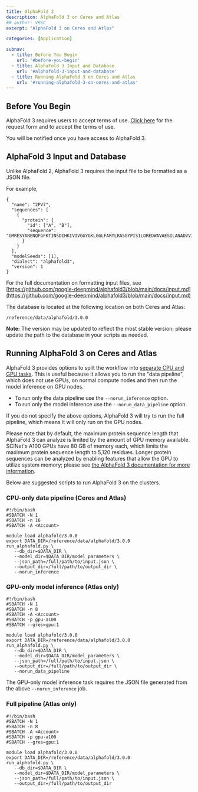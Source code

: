 ```yaml
---
title: AlphaFold 3
description: AlphaFold 3 on Ceres and Atlas
## author: VRSC
excerpt: "AlphaFold 3 on Ceres and Atlas"

categories: [Application]

subnav:
  - title: Before You Begin
    url: '#before-you-begin'
  - title: AlphaFold 3 Input and Database 
    url: '#alphafold-3-input-and-database'
  - title: Running AlphaFold 3 on Ceres and Atlas 
    url: '#running-alphafold-3-on-ceres-and-atlas'
---
```


## Before You Begin
AlphaFold 3 requires users to accept terms of use. [Click here](https://forms.office.com/g/0y6uAYeSrw) for the request form and to accept the terms of use. 

You will be notified once you have access to AlphaFold 3.

## AlphaFold 3 Input and Database
Unlike AlphaFold 2, AlphaFold 3 requires the input file to be formatted as a JSON file.  

For example, 

```
{
  "name": "2PV7",
  "sequences": [
    {
      "protein": {
        "id": ["A", "B"],
        "sequence": "GMRESYANENQFGFKTINSDIHKIVIVGGYGKLGGLFARYLRASGYPISILDREDWAVAESILANADVVIVSVPINLTLETIERLKPYLTENMLLADLTSVKREPLAKMLEVHTGAVLGLHPMFGADIASMAKQVVVRCDGRFPERYEWLLEQIQIWGAKIYQTNATEHDHNMTYIQALRHFSTFANGLHLSKQPINLANLLALSSPIYRLELAMIGRLFAQDAELYADIIMDKSENLAVIETLKQTYDEALTFFENNDRQGFIDAFHKVRDWFGDYSEQFLKESRQLLQQANDLKQG"
      }
    }
  ],
  "modelSeeds": [1],
  "dialect": "alphafold3",
  "version": 1
}
```

For the full documentation on formatting input files, see [https://github.com/google-deepmind/alphafold3/blob/main/docs/input.md](https://github.com/google-deepmind/alphafold3/blob/main/docs/input.md)

The database is located at the following location on both Ceres and Atlas:

```
/reference/data/alphafold/3.0.0
```
**Note:** The version may be updated to reflect the most stable version; please update the path to the database in your scripts as needed.

## Running AlphaFold 3 on Ceres and Atlas
AlphaFold 3 provides options to split the workflow into [separate CPU and GPU tasks](https://github.com/google-deepmind/alphafold3/blob/main/docs/performance.md#running-the-pipeline-in-stages). This is useful because it allows you to run the "data pipeline", which does not use GPUs, on normal compute nodes and then run the model inference on GPU nodes. 

* To run only the data pipeline use the `--norun_inference` option.
* To run only the model inference use the `--norun_data_pipeline` option.

If you do not specify the above options, AlphaFold 3 will try to run the full pipeline, which means it will only run on the GPU nodes.  

Please note that by default, the maximum protein sequence length that AlphaFold 3 can analyze is limited by the amount of GPU memory available. SCINet's A100 GPUs have 80 GB of memory each, which limits the maximum protein sequence length to 5,120 residues. Longer protein sequences can be analyzed by enabling features that allow the GPU to utilize system memory; please see [the AlphaFold 3 documentation for more information](https://github.com/google-deepmind/alphafold3/blob/main/docs/performance.md#unified-memory).

Below are suggested scripts to run AlphaFold 3 on the clusters.

### CPU-only data pipeline (Ceres and Atlas)
```
#!/bin/bash
#SBATCH -N 1
#SBATCH -n 16
#SBATCH -A <Account>

module load alphafold/3.0.0
export DATA_DIR=/reference/data/alphafold/3.0.0
run_alphafold.py \
   --db_dir=$DATA_DIR \
   --model_dir=$DATA_DIR/model_parameters \
   --json_path=/full/path/to/input.json \
   --output_dir=/full/path/to/output_dir \
   --norun_inference
```

### GPU-only model inference (Atlas only)
```
#!/bin/bash
#SBATCH -N 1
#SBATCH -n 8
#SBATCH -A <Account>
#SBATCH -p gpu-a100
#SBATCH --gres=gpu:1

module load alphafold/3.0.0
export DATA_DIR=/reference/data/alphafold/3.0.0
run_alphafold.py \
   --db_dir=$DATA_DIR \
   --model_dir=$DATA_DIR/model_parameters \
   --json_path=/full/path/to/input.json \
   --output_dir=/full/path/to/output_dir \
   --norun_data_pipeline
```
The GPU-only model inference task requires the JSON file generated from the above `--norun_inference` job.

### Full pipeline (Atlas only)
```
#!/bin/bash
#SBATCH -N 1
#SBATCH -n 8
#SBATCH -A <Account>
#SBATCH -p gpu-a100
#SBATCH --gres=gpu:1

module load alphafold/3.0.0
export DATA_DIR=/reference/data/alphafold/3.0.0
run_alphafold.py \
   --db_dir=$DATA_DIR \
   --model_dir=$DATA_DIR/model_parameters \
   --json_path=/full/path/to/input.json \
   --output_dir=/full/path/to/output_dir 
```
